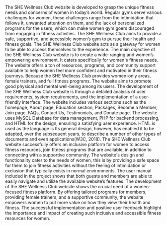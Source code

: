 The SHE Wellness Club website is developed to grasp the unique fitness needs and concerns of women in today’s world. Regular gyms serve various challenges for women, these challenges range from the intimidation that follows it, unwanted attention on them, and the lack of personalized programs for the users, which can make women gym goers discouraged from engaging in fitness activities. The SHE Wellness Club aims to provide a safe, supportive, and accessible women’s gym to pursue their health and fitness goals. The SHE Wellness Club website acts as a gateway for women to be able to access themselves to the experience.
The main objective of the SHE Wellness Club website is to create a wide-ranging and women’s empowering environment. It caters specifically for women's fitness needs. The website offers a ton of resources, programs, and community support available to help women feel more confident and motivated in their fitness journeys. Because the SHE Wellness Club provides women-only areas, female trainers, and full fitness programs. The website aims to promote good physical and mental well-being among its users.
The development of the SHE Wellness Club website is through a detailed analysis of user requirements, system requirements, and the implementation of a user-friendly interface. The website includes various sections such as the homepage, About page, Education section, Packages, Become a Member, Join page, FAQs, Contact Us, Testimonials, and Donate page. The website uses MySQL Database for data management, PHP for backend processing, and HTML for the design, ensuring a satisfying user experience. HTML is used as the language is Its general design, however, has enabled it to be adapted, over the subsequent years, to describe a number of other types of documents and even applications(W3C, 2018).
The SHE Wellness Club website successfully offers an inclusive platform for women to access fitness resources, join fitness programs that are available, in addition to connecting with a supportive community. The website's design and functionality cater to the needs of women, this is by providing a safe space for them to join fitness activities without the feeling of intimidation or exclusion that typically exists in normal environments. The user manual included in the project shows that both guests and members are able to easily navigate and utilize the available website’s features.
The development of the SHE Wellness Club website shows the crucial need of a women-focused fitness platform. 
By offering tailored programs for members, providing female trainers, and a supportive community, the website empowers women to put more value on how they view their health and fitness. The successful implementation and positive user feedback highlight the importance and impact of creating such inclusive and accessible fitness resources for women.
